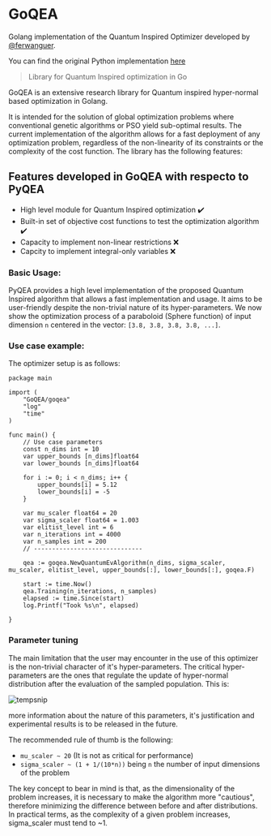 # GoQEA
Golang implementation of the Quantum Inspired Optimizer developed by [@ferwanguer](https://github.com/ferwanguer).

You can find the original Python implementation [here](https://github.com/ferwanguer/PyQEA)

> Library for Quantum Inspired optimization in Go

GoQEA is an extensive research library for Quantum inspired hyper-normal based
optimization in Golang. 

It is intended for the solution of global optimization problems where conventional 
genetic algorithms or PSO yield sub-optimal results. The current implementation of 
the algorithm allows for a fast deployment of any optimization problem, regardless of the non-linearity of its 
constraints or the complexity of the cost function. The library has the following features:

## Features developed in GoQEA with respecto to PyQEA
* High level module for Quantum Inspired optimization :heavy_check_mark:
* Built-in set of objective cost functions to test the optimization algorithm :heavy_check_mark:
* Capacity to implement non-linear restrictions :x:
* Capcity to implement integral-only variables :x:

### Basic Usage: 
PyQEA provides a high level implementation of  the proposed Quantum Inspired algorithm that allows a fast implementation and usage.
It aims to be user-friendly despite the non-trivial nature of its hyper-parameters. We now show the optimization process of a paraboloid (Sphere function)
of input dimension `n` centered in the vector: `[3.8, 3.8, 3.8, 3.8, ...]`. 

### Use case example: 
The optimizer setup is as follows:
```golang
package main

import (
	"GoQEA/goqea"
	"log"
	"time"
)

func main() {
	// Use case parameters
	const n_dims int = 10
	var upper_bounds [n_dims]float64
	var lower_bounds [n_dims]float64

	for i := 0; i < n_dims; i++ {
		upper_bounds[i] = 5.12
		lower_bounds[i] = -5
	}

	var mu_scaler float64 = 20
	var sigma_scaler float64 = 1.003
	var elitist_level int = 6
	var n_iterations int = 4000
	var n_samples int = 200
	// ------------------------------

	qea := goqea.NewQuantumEvAlgorithm(n_dims, sigma_scaler, mu_scaler, elitist_level, upper_bounds[:], lower_bounds[:], goqea.F)

	start := time.Now()
	qea.Training(n_iterations, n_samples)
	elapsed := time.Since(start)
	log.Printf("Took %s\n", elapsed)

}

```
### Parameter tuning
The main limitation that the user may encounter in the use of this optimizer is
the non-trivial character of it's hyper-parameters. The critical hyper-parameters
are the ones that regulate the update of hyper-normal distribution after the evaluation
of the sampled population. This is:

![tempsnip](https://user-images.githubusercontent.com/57362874/195801476-4f99a3cc-3063-4c20-b8fa-3eef63483fa6.png)

more information about the nature of this parameters, it's justification and experimental
results is to be released in the future.

The recommended rule of thumb is the following: 

* `mu_scaler ~ 20` (It is not as critical for performance)
* `sigma_scaler ~ (1 + 1/(10*n))` being `n` the number of input dimensions of the problem

The key concept to bear in mind is that, as the dimensionality of the problem increases, it is necessary to make the algorithm more "cautious", therefore minimizing the difference between before and after distributions. In practical terms, as the complexity of a given
problem increases, sigma_scaler must tend to ~1.
